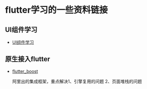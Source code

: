 # flutter学习的一些资料链接

## UI组件学习
* [UI组件学习](https://github.com/toly1994328/FlutterUnit)


## 原生接入flutter
* [flutter_boost](https://github.com/alibaba/flutter_boost)
  
  阿里出的集成框架，重点解决1、引擎复用的问题  2、页面堆栈的问题
